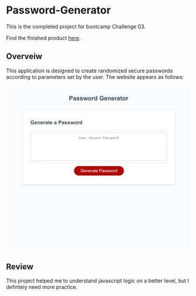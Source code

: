 # Password-Generator
This is the completed project for bootcamp Challenge 03.

Find the finished product <a href="https://psiko23.github.io/Password-Generator/">here</a>.

## Overveiw

This application is designed to create randomized secure passwords according to parameters set by the user. The website appears as follows:

<img src="./images/127.0.0.1_5500_index.html.png"/>

## Review
This project helped me to understand javascript logic on a better level, but I defintely need more practice. 

